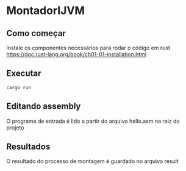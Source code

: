 # MontadorIJVM
## Como começar
Instale os componentes necessários para rodar o código em rust https://doc.rust-lang.org/book/ch01-01-installation.html

## Executar

    cargo run
## Editando assembly
O programa de entrada é lido a partir do arquivo hello.asm na raiz do projeto

## Resultados
O resultado do processo de montagem é guardado no arquivo result
